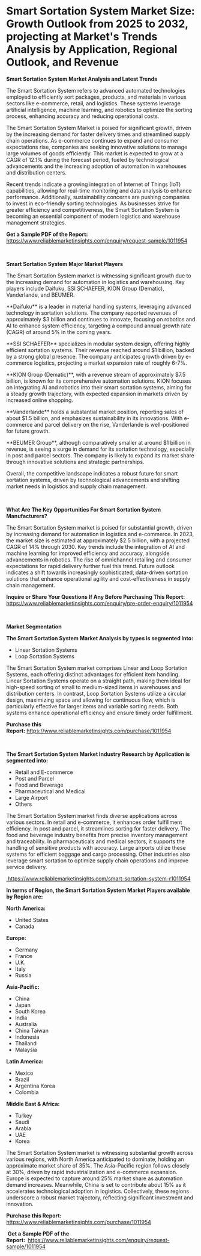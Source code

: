 <p><h1>Smart Sortation System Market Size: Growth Outlook from 2025 to 2032, projecting at Market's Trends Analysis by Application, Regional Outlook, and Revenue</h1></p><p><strong>Smart Sortation System Market Analysis and Latest Trends</strong></p>
<p><p>The Smart Sortation System refers to advanced automated technologies employed to efficiently sort packages, products, and materials in various sectors like e-commerce, retail, and logistics. These systems leverage artificial intelligence, machine learning, and robotics to optimize the sorting process, enhancing accuracy and reducing operational costs. </p><p>The Smart Sortation System Market is poised for significant growth, driven by the increasing demand for faster delivery times and streamlined supply chain operations. As e-commerce continues to expand and consumer expectations rise, companies are seeking innovative solutions to manage large volumes of goods efficiently. This market is expected to grow at a CAGR of 12.1% during the forecast period, fueled by technological advancements and the increasing adoption of automation in warehouses and distribution centers.</p><p>Recent trends indicate a growing integration of Internet of Things (IoT) capabilities, allowing for real-time monitoring and data analysis to enhance performance. Additionally, sustainability concerns are pushing companies to invest in eco-friendly sorting technologies. As businesses strive for greater efficiency and competitiveness, the Smart Sortation System is becoming an essential component of modern logistics and warehouse management strategies.</p></p>
<p><strong>Get a Sample PDF of the Report:&nbsp;</strong> <a href="https://www.reliablemarketinsights.com/enquiry/request-sample/1011954?utm_campaign=3360&utm_medium=2&utm_source=Github&utm_content=ia&utm_term=19042025&utm_id=smart-sortation-system">https://www.reliablemarketinsights.com/enquiry/request-sample/1011954</a></p>
<p>&nbsp;</p>
<p><strong>Smart Sortation System Major Market Players</strong></p>
<p><p>The Smart Sortation System market is witnessing significant growth due to the increasing demand for automation in logistics and warehousing. Key players include Daifuku, SSI SCHAEFER, KION Group (Dematic), Vanderlande, and BEUMER. </p><p>**Daifuku** is a leader in material handling systems, leveraging advanced technology in sortation solutions. The company reported revenues of approximately $3 billion and continues to innovate, focusing on robotics and AI to enhance system efficiency, targeting a compound annual growth rate (CAGR) of around 5% in the coming years.</p><p>**SSI SCHAEFER** specializes in modular system design, offering highly efficient sortation systems. Their revenue reached around $1 billion, backed by a strong global presence. The company anticipates growth driven by e-commerce logistics, projecting a market expansion rate of roughly 6-7%.</p><p>**KION Group (Dematic)**, with a revenue stream of approximately $7.5 billion, is known for its comprehensive automation solutions. KION focuses on integrating AI and robotics into their smart sortation systems, aiming for a steady growth trajectory, with expected expansion in markets driven by increased online shopping.</p><p>**Vanderlande** holds a substantial market position, reporting sales of about $1.5 billion, and emphasizes sustainability in its innovations. With e-commerce and parcel delivery on the rise, Vanderlande is well-positioned for future growth.</p><p>**BEUMER Group**, although comparatively smaller at around $1 billion in revenue, is seeing a surge in demand for its sortation technology, especially in post and parcel sectors. The company is likely to expand its market share through innovative solutions and strategic partnerships.</p><p>Overall, the competitive landscape indicates a robust future for smart sortation systems, driven by technological advancements and shifting market needs in logistics and supply chain management.</p></p>
<p>&nbsp;</p>
<p><strong>What Are The Key Opportunities For Smart Sortation System Manufacturers?</strong></p>
<p><p>The Smart Sortation System market is poised for substantial growth, driven by increasing demand for automation in logistics and e-commerce. In 2023, the market size is estimated at approximately $2.5 billion, with a projected CAGR of 14% through 2030. Key trends include the integration of AI and machine learning for improved efficiency and accuracy, alongside advancements in robotics. The rise of omnichannel retailing and consumer expectations for rapid delivery further fuel this trend. Future outlook indicates a shift towards increasingly sophisticated, data-driven sortation solutions that enhance operational agility and cost-effectiveness in supply chain management.</p></p>
<p><strong>Inquire or Share Your Questions If Any Before Purchasing This Report:</strong> <a href="https://www.reliablemarketinsights.com/enquiry/pre-order-enquiry/1011954?utm_campaign=3360&utm_medium=2&utm_source=Github&utm_content=ia&utm_term=19042025&utm_id=smart-sortation-system">https://www.reliablemarketinsights.com/enquiry/pre-order-enquiry/1011954</a></p>
<p>&nbsp;</p>
<p><strong>Market Segmentation</strong></p>
<p><strong>The Smart Sortation System Market Analysis by types is segmented into:</strong></p>
<p><ul><li>Linear Sortation Systems</li><li>Loop Sortation Systems</li></ul></p>
<p><p>The Smart Sortation System market comprises Linear and Loop Sortation Systems, each offering distinct advantages for efficient item handling. Linear Sortation Systems operate on a straight path, making them ideal for high-speed sorting of small to medium-sized items in warehouses and distribution centers. In contrast, Loop Sortation Systems utilize a circular design, maximizing space and allowing for continuous flow, which is particularly effective for larger items and variable sorting needs. Both systems enhance operational efficiency and ensure timely order fulfillment.</p></p>
<p><strong>Purchase this Report:&nbsp;</strong><a href="https://www.reliablemarketinsights.com/purchase/1011954?utm_campaign=3360&utm_medium=2&utm_source=Github&utm_content=ia&utm_term=19042025&utm_id=smart-sortation-system">https://www.reliablemarketinsights.com/purchase/1011954</a></p>
<p>&nbsp;</p>
<p><strong>The Smart Sortation System Market Industry Research by Application is segmented into:</strong></p>
<p><ul><li>Retail and E-commerce</li><li>Post and Parcel</li><li>Food and Beverage</li><li>Pharmaceutical and Medical</li><li>Large Airport</li><li>Others</li></ul></p>
<p><p>The Smart Sortation System market finds diverse applications across various sectors. In retail and e-commerce, it enhances order fulfillment efficiency. In post and parcel, it streamlines sorting for faster delivery. The food and beverage industry benefits from precise inventory management and traceability. In pharmaceuticals and medical sectors, it supports the handling of sensitive products with accuracy. Large airports utilize these systems for efficient baggage and cargo processing. Other industries also leverage smart sortation to optimize supply chain operations and improve service delivery.</p></p>
<p><a href="https://www.reliablemarketinsights.com/smart-sortation-system-r1011954?utm_campaign=3360&utm_medium=2&utm_source=Github&utm_content=ia&utm_term=19042025&utm_id=smart-sortation-system">&nbsp;https://www.reliablemarketinsights.com/smart-sortation-system-r1011954</a></p>
<p><strong>In terms of Region, the Smart Sortation System Market Players available by Region are:</strong></p>
<p>
    <p> <strong> North America: </strong>
        <ul>
            <li>United States</li>
            <li>Canada</li>
        </ul>
        </p> 
    <p> <strong> Europe: </strong>
        <ul>
            <li>Germany</li>
            <li>France</li>
            <li>U.K.</li>
            <li>Italy</li>
            <li>Russia</li>
        </ul>
        </p> 
    <p> <strong> Asia-Pacific: </strong>
        <ul>
            <li>China</li>
            <li>Japan</li>
            <li>South Korea</li>
            <li>India</li>
            <li>Australia</li>
            <li>China Taiwan</li>
            <li>Indonesia</li>
            <li>Thailand</li>
            <li>Malaysia</li>
        </ul>
        </p> 
    <p> <strong> Latin America: </strong>
        <ul>
            <li>Mexico</li>
            <li>Brazil</li>
            <li>Argentina Korea</li>
            <li>Colombia</li>
        </ul>
        </p> 
    <p> <strong> Middle East & Africa: </strong>
        <ul>
            <li>Turkey</li>
            <li>Saudi</li>
            <li>Arabia</li>
            <li>UAE</li>
            <li>Korea</li>
        </ul>
    </p>
    </p>
<p><p>The Smart Sortation System market is witnessing substantial growth across various regions, with North America anticipated to dominate, holding an approximate market share of 35%. The Asia-Pacific region follows closely at 30%, driven by rapid industrialization and e-commerce expansion. Europe is expected to capture around 25% market share as automation demand increases. Meanwhile, China is set to contribute about 15% as it accelerates technological adoption in logistics. Collectively, these regions underscore a robust market trajectory, reflecting significant investment and innovation.</p></p>
<p><strong>Purchase this Report: </strong><a href="https://www.reliablemarketinsights.com/purchase/1011954?utm_campaign=3360&utm_medium=2&utm_source=Github&utm_content=ia&utm_term=19042025&utm_id=smart-sortation-system">https://www.reliablemarketinsights.com/purchase/1011954</a></p>
<p>&nbsp;<strong>Get a Sample PDF of the Report:&nbsp;&nbsp;</strong><a href="https://www.reliablemarketinsights.com/enquiry/request-sample/1011954?utm_campaign=3360&utm_medium=2&utm_source=Github&utm_content=ia&utm_term=19042025&utm_id=smart-sortation-system">https://www.reliablemarketinsights.com/enquiry/request-sample/1011954</a></p>
<p><strong></strong></p>
<p><p></p><p></p><p></p></p>